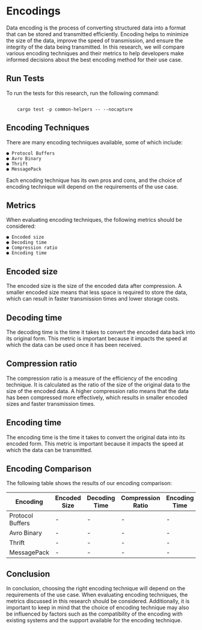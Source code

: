 # Encodings

Data encoding is the process of converting structured data into a format that can be
stored and transmitted efficiently. Encoding helps to minimize the size of the data,
improve the speed of transmission, and ensure the integrity of the data being
transmitted. In this research, we will compare various encoding techniques and their
metrics to help developers make informed decisions about the best encoding method
for their use case.

## Run Tests

To run the tests for this research, run the following command:

``` {.sourceCode .bash}

    cargo test -p common-helpers -- --nocapture

```

## Encoding Techniques

There are many encoding techniques available, some of which include:

``` {.sourceCode .text}
● Protocol Buffers
● Avro Binary
● Thrift
● MessagePack
```

Each encoding technique has its own pros and cons, and the choice of encoding
technique will depend on the requirements of the use case.

## Metrics

When evaluating encoding techniques, the following metrics should be considered:

``` {.sourceCode .text}
● Encoded size
● Decoding time
● Compression ratio
● Encoding time
```

## Encoded size

The encoded size is the size of the encoded data after compression. A smaller encoded
size means that less space is required to store the data, which can result in faster
transmission times and lower storage costs.

## Decoding time

The decoding time is the time it takes to convert the encoded data back into its original
form. This metric is important because it impacts the speed at which the data can be
used once it has been received.

## Compression ratio

The compression ratio is a measure of the efficiency of the encoding technique. It is
calculated as the ratio of the size of the original data to the size of the encoded data. A
higher compression ratio means that the data has been compressed more effectively,
which results in smaller encoded sizes and faster transmission times.

## Encoding time

The encoding time is the time it takes to convert the original data into its encoded form.
This metric is important because it impacts the speed at which the data can be
transmitted.

## Encoding Comparison

The following table shows the results of our encoding comparison:

| Encoding | Encoded Size | Decoding Time | Compression Ratio | Encoding Time |
|----------|--------------|---------------|-------------------|---------------|
| Protocol Buffers | - | - | - | - |
| Avro Binary | - | - | - | - |
| Thrift | - | - | - | - |
| MessagePack | - | - | - | - |

## Conclusion

In conclusion, choosing the right encoding technique will depend on the requirements of
the use case. When evaluating encoding techniques, the metrics discussed in this
research should be considered. Additionally, it is important to keep in mind that the
choice of encoding technique may also be influenced by factors such as the
compatibility of the encoding with existing systems and the support available for the
encoding technique.
